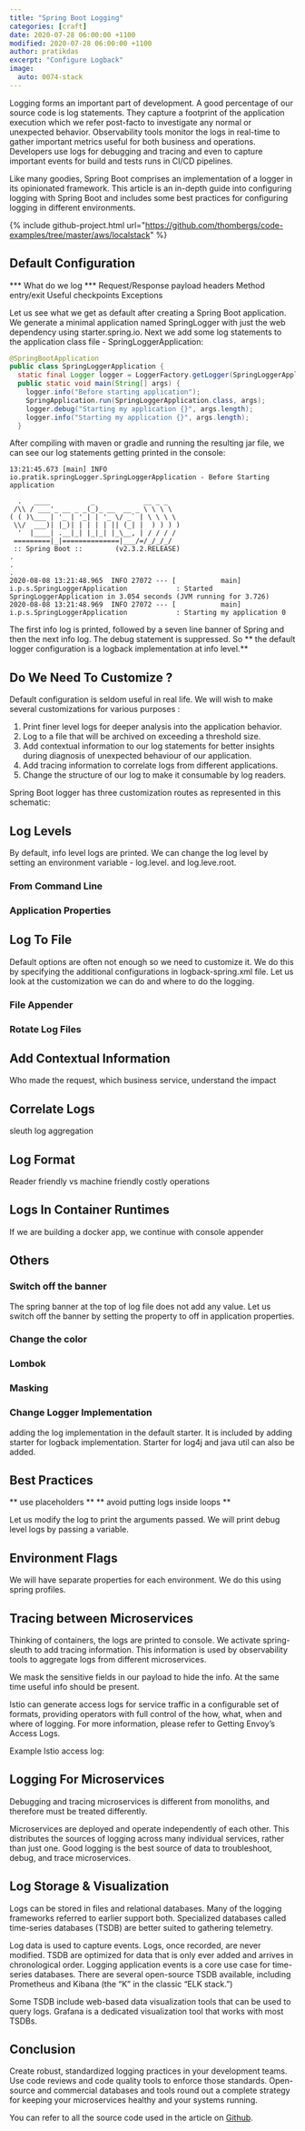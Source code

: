 ```yaml
---
title: "Spring Boot Logging"
categories: [craft]
date: 2020-07-28 06:00:00 +1100
modified: 2020-07-28 06:00:00 +1100
author: pratikdas
excerpt: "Configure Logback"
image:
  auto: 0074-stack
---
```

Logging forms an important part of development. A good percentage of our source code is log statements. They capture a footprint of the application execution which we refer post-facto to investigate any normal or unexpected behavior. Observability tools monitor the logs in real-time to gather important metrics useful for both business and operations. Developers use logs for debugging and tracing and even to capture important events for build and tests runs in CI/CD pipelines. 

Like many goodies, Spring Boot comprises an implementation of a logger in its opinionated framework. This article is an in-depth guide into configuring logging with Spring Boot and includes some best practices for configuring logging in different environments.

{% include github-project.html url="https://github.com/thombergs/code-examples/tree/master/aws/localstack" %}


## Default Configuration
*** What do we log ***
Request/Response payload
headers
Method entry/exit
Useful checkpoints
Exceptions

Let us see what we get as default after creating a Spring Boot application. We generate a minimal application named SpringLogger with just the web dependency using starter.spring.io. Next we add some log statements to the application class file - SpringLoggerApplication:

```java
@SpringBootApplication
public class SpringLoggerApplication {
  static final Logger logger = LoggerFactory.getLogger(SpringLoggerApplication.class);
  public static void main(String[] args) {
    logger.info("Before starting application");
    SpringApplication.run(SpringLoggerApplication.class, args);
    logger.debug("Starting my application {}", args.length);
    logger.info("Starting my application {}", args.length);
  }
```
After compiling with maven or gradle and running the resulting jar file, we can see our log statements getting printed in the console:

```shell
13:21:45.673 [main] INFO io.pratik.springLogger.SpringLoggerApplication - Before Starting application

  .   ____          _            __ _ _
 /\\ / ___'_ __ _ _(_)_ __  __ _ \ \ \ \
( ( )\___ | '_ | '_| | '_ \/ _` | \ \ \ \
 \\/  ___)| |_)| | | | | || (_| |  ) ) ) )
  '  |____| .__|_| |_|_| |_\__, | / / / /
 =========|_|==============|___/=/_/_/_/
 :: Spring Boot ::        (v2.3.2.RELEASE)
.
.
.
2020-08-08 13:21:48.965  INFO 27072 --- [           main] i.p.s.SpringLoggerApplication            : Started SpringLoggerApplication in 3.054 seconds (JVM running for 3.726)
2020-08-08 13:21:48.969  INFO 27072 --- [           main] i.p.s.SpringLoggerApplication            : Starting my application 0

```
The first info log is printed, followed by a seven line banner of Spring and then the next info log. The debug statement is suppressed. So ** the default logger configuration is a logback implementation at info level.** 

## Do We Need To Customize ?
Default configuration is seldom useful in real life. We will wish to make several customizations for various purposes :

1. Print finer level logs for deeper analysis into the application behavior.
2. Log to a file that will be archived on exceeding a threshold size.
3. Add contextual information to our log statements for better insights during diagnosis of unexpected behaviour of our application.
4. Add tracing information to correlate logs from different applications.
5. Change the structure of our log to make it consumable by log readers. 

Spring Boot logger has three customization routes as represented in this schematic:

## Log Levels
By default, info level logs are printed. We can change the log level by setting an environment variable - log.level.<package-name> and log.leve.root.


### From Command Line


### Application Properties

## Log To File
Default options are often not enough so we need to customize it. We do this by specifying the additional configurations in logback-spring.xml file. Let us look at the customization we can do and where to do the logging.
### File Appender

### Rotate Log Files

## Add Contextual Information
Who made the request, which business service, understand the impact

## Correlate Logs
sleuth
log aggregation

## Log Format
Reader friendly vs machine friendly
costly operations

## Logs In Container Runtimes
If we are building a docker app, we continue with console appender

## Others
### Switch off the banner
The spring banner at the top of log file does not add any value. Let us switch off the banner by setting the property to off in application properties.

### Change the color

### Lombok

### Masking

### Change Logger Implementation
adding the log implementation in the default starter. It is included by adding starter for logback implementation. Starter for log4j and java util can also be added.

## Best Practices
** use placeholders **
** avoid putting logs inside loops ** 

Let us modify the log to print the arguments passed. We will print debug level logs by passing a variable.


## Environment Flags
We will have separate properties for each environment. We do this using spring profiles.

## Tracing between Microservices
Thinking of containers, the logs are printed to console. We activate spring-sleuth to add tracing information. This information is used by observability tools to aggregate logs from different microservices.

We mask the sensitive fields in our payload to hide the info. At the same time useful info should be present.


Istio can generate access logs for service traffic in a configurable set of formats, providing operators with full control of the how, what, when and where of logging. For more information, please refer to Getting Envoy’s Access Logs.

Example Istio access log:

## Logging For Microservices
Debugging and tracing microservices is different from monoliths, and therefore must be treated differently.

Microservices are deployed and operate independently of each other. This distributes the sources of logging across many individual services, rather than just one. Good logging is the best source of data to troubleshoot, debug, and trace microservices.


## Log Storage & Visualization
Logs can be stored in files and relational databases. Many of the logging frameworks referred to earlier support both. Specialized databases called time-series databases (TSDB) are better suited to gathering telemetry.

Log data is used to capture events. Logs, once recorded, are never modified. TSDB are optimized for data that is only ever added and arrives in chronological order. Logging application events is a core use case for time-series databases. There are several open-source TSDB available, including Prometheus and Kibana (the “K” in the classic “ELK stack.”)

Some TSDB include web-based data visualization tools that can be used to query logs. Grafana is a dedicated visualization tool that works with most TSDBs.


## Conclusion


Create robust, standardized logging practices in your development teams. Use code reviews and code quality tools to enforce those standards. Open-source and commercial databases and tools round out a complete strategy for keeping your microservices healthy and your systems running.

You can refer to all the source code used in the article on [Github](https://github.com/thombergs/code-examples/tree/master/aws/localstack).